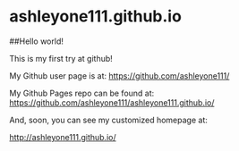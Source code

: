 # ashleyone111.github.io



##Hello world!

This is my first try at github!


My Github user page is at: https://github.com/ashleyone111/

My Github Pages repo can be found at: https://github.com/ashleyone111/ashleyone111.github.io/

And, soon, you can see my customized homepage at:

http://ashleyone111.github.io/
